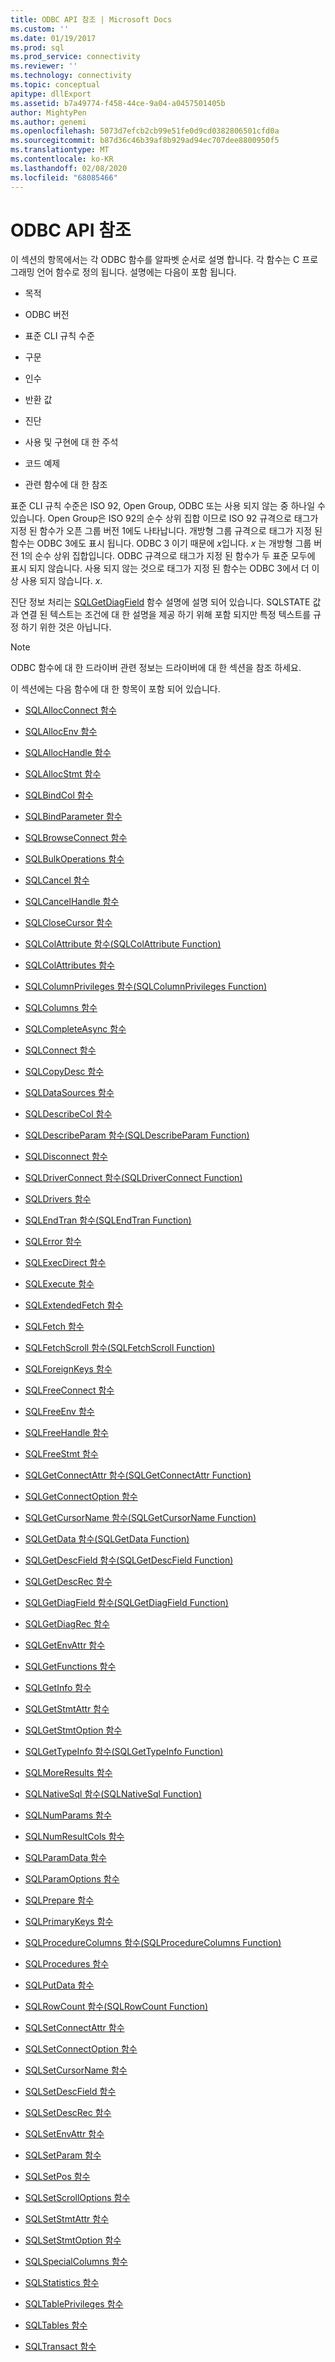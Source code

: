 ```yaml
---
title: ODBC API 참조 | Microsoft Docs
ms.custom: ''
ms.date: 01/19/2017
ms.prod: sql
ms.prod_service: connectivity
ms.reviewer: ''
ms.technology: connectivity
ms.topic: conceptual
apitype: dllExport
ms.assetid: b7a49774-f458-44ce-9a04-a0457501405b
author: MightyPen
ms.author: genemi
ms.openlocfilehash: 5073d7efcb2cb99e51fe0d9cd0382806501cfd0a
ms.sourcegitcommit: b87d36c46b39af8b929ad94ec707dee8800950f5
ms.translationtype: MT
ms.contentlocale: ko-KR
ms.lasthandoff: 02/08/2020
ms.locfileid: "68085466"
---
```

# <a name="odbc-api-reference"></a>ODBC API 참조
이 섹션의 항목에서는 각 ODBC 함수를 알파벳 순서로 설명 합니다. 각 함수는 C 프로그래밍 언어 함수로 정의 됩니다. 설명에는 다음이 포함 됩니다.  
  
-   목적  
  
-   ODBC 버전  
  
-   표준 CLI 규칙 수준  
  
-   구문  
  
-   인수  
  
-   반환 값  
  
-   진단  
  
-   사용 및 구현에 대 한 주석  
  
-   코드 예제  
  
-   관련 함수에 대 한 참조  
  
 표준 CLI 규칙 수준은 ISO 92, Open Group, ODBC 또는 사용 되지 않는 중 하나일 수 있습니다. Open Group은 ISO 92의 순수 상위 집합 이므로 ISO 92 규격으로 태그가 지정 된 함수가 오픈 그룹 버전 1에도 나타납니다. 개방형 그룹 규격으로 태그가 지정 된 함수는 ODBC 3에도 표시 됩니다. ODBC 3 이기 때문에 *x*입니다. *x* 는 개방형 그룹 버전 1의 순수 상위 집합입니다. ODBC 규격으로 태그가 지정 된 함수가 두 표준 모두에 표시 되지 않습니다. 사용 되지 않는 것으로 태그가 지정 된 함수는 ODBC 3에서 더 이상 사용 되지 않습니다. *x*.  
  
 진단 정보 처리는 [SQLGetDiagField](../../../odbc/reference/syntax/sqlgetdiagfield-function.md) 함수 설명에 설명 되어 있습니다. SQLSTATE 값과 연결 된 텍스트는 조건에 대 한 설명을 제공 하기 위해 포함 되지만 특정 텍스트를 규정 하기 위한 것은 아닙니다.  
  
> [!NOTE]  
>  ODBC 함수에 대 한 드라이버 관련 정보는 드라이버에 대 한 섹션을 참조 하세요.  
  
 이 섹션에는 다음 함수에 대 한 항목이 포함 되어 있습니다.  
  
-   [SQLAllocConnect 함수](../../../odbc/reference/syntax/sqlallocconnect-function.md)  
  
-   [SQLAllocEnv 함수](../../../odbc/reference/syntax/sqlallocenv-function.md)  
  
-   [SQLAllocHandle 함수](../../../odbc/reference/syntax/sqlallochandle-function.md)  
  
-   [SQLAllocStmt 함수](../../../odbc/reference/syntax/sqlallocstmt-function.md)  
  
-   [SQLBindCol 함수](../../../odbc/reference/syntax/sqlbindcol-function.md)  
  
-   [SQLBindParameter 함수](../../../odbc/reference/syntax/sqlbindparameter-function.md)  
  
-   [SQLBrowseConnect 함수](../../../odbc/reference/syntax/sqlbrowseconnect-function.md)  
  
-   [SQLBulkOperations 함수](../../../odbc/reference/syntax/sqlbulkoperations-function.md)  
  
-   [SQLCancel 함수](../../../odbc/reference/syntax/sqlcancel-function.md)  
  
-   [SQLCancelHandle 함수](../../../odbc/reference/syntax/sqlcancelhandle-function.md)  
  
-   [SQLCloseCursor 함수](../../../odbc/reference/syntax/sqlclosecursor-function.md)  
  
-   [SQLColAttribute 함수(SQLColAttribute Function)](../../../odbc/reference/syntax/sqlcolattribute-function.md)  
  
-   [SQLColAttributes 함수](../../../odbc/reference/syntax/sqlcolattributes-function.md)  
  
-   [SQLColumnPrivileges 함수(SQLColumnPrivileges Function)](../../../odbc/reference/syntax/sqlcolumnprivileges-function.md)  
  
-   [SQLColumns 함수](../../../odbc/reference/syntax/sqlcolumns-function.md)  
  
-   [SQLCompleteAsync 함수](../../../odbc/reference/syntax/sqlcompleteasync-function.md)  
  
-   [SQLConnect 함수](../../../odbc/reference/syntax/sqlconnect-function.md)  
  
-   [SQLCopyDesc 함수](../../../odbc/reference/syntax/sqlcopydesc-function.md)  
  
-   [SQLDataSources 함수](../../../odbc/reference/syntax/sqldatasources-function.md)  
  
-   [SQLDescribeCol 함수](../../../odbc/reference/syntax/sqldescribecol-function.md)  
  
-   [SQLDescribeParam 함수(SQLDescribeParam Function)](../../../odbc/reference/syntax/sqldescribeparam-function.md)  
  
-   [SQLDisconnect 함수](../../../odbc/reference/syntax/sqldisconnect-function.md)  
  
-   [SQLDriverConnect 함수(SQLDriverConnect Function)](../../../odbc/reference/syntax/sqldriverconnect-function.md)  
  
-   [SQLDrivers 함수](../../../odbc/reference/syntax/sqldrivers-function.md)  
  
-   [SQLEndTran 함수(SQLEndTran Function)](../../../odbc/reference/syntax/sqlendtran-function.md)  
  
-   [SQLError 함수](../../../odbc/reference/syntax/sqlerror-function.md)  
  
-   [SQLExecDirect 함수](../../../odbc/reference/syntax/sqlexecdirect-function.md)  
  
-   [SQLExecute 함수](../../../odbc/reference/syntax/sqlexecute-function.md)  
  
-   [SQLExtendedFetch 함수](../../../odbc/reference/syntax/sqlextendedfetch-function.md)  
  
-   [SQLFetch 함수](../../../odbc/reference/syntax/sqlfetch-function.md)  
  
-   [SQLFetchScroll 함수(SQLFetchScroll Function)](../../../odbc/reference/syntax/sqlfetchscroll-function.md)  
  
-   [SQLForeignKeys 함수](../../../odbc/reference/syntax/sqlforeignkeys-function.md)  
  
-   [SQLFreeConnect 함수](../../../odbc/reference/syntax/sqlfreeconnect-function.md)  
  
-   [SQLFreeEnv 함수](../../../odbc/reference/syntax/sqlfreeenv-function.md)  
  
-   [SQLFreeHandle 함수](../../../odbc/reference/syntax/sqlfreehandle-function.md)  
  
-   [SQLFreeStmt 함수](../../../odbc/reference/syntax/sqlfreestmt-function.md)  
  
-   [SQLGetConnectAttr 함수(SQLGetConnectAttr Function)](../../../odbc/reference/syntax/sqlgetconnectattr-function.md)  
  
-   [SQLGetConnectOption 함수](../../../odbc/reference/syntax/sqlgetconnectoption-function.md)  
  
-   [SQLGetCursorName 함수(SQLGetCursorName Function)](../../../odbc/reference/syntax/sqlgetcursorname-function.md)  
  
-   [SQLGetData 함수(SQLGetData Function)](../../../odbc/reference/syntax/sqlgetdata-function.md)  
  
-   [SQLGetDescField 함수(SQLGetDescField Function)](../../../odbc/reference/syntax/sqlgetdescfield-function.md)  
  
-   [SQLGetDescRec 함수](../../../odbc/reference/syntax/sqlgetdescrec-function.md)  
  
-   [SQLGetDiagField 함수(SQLGetDiagField Function)](../../../odbc/reference/syntax/sqlgetdiagfield-function.md)  
  
-   [SQLGetDiagRec 함수](../../../odbc/reference/syntax/sqlgetdiagrec-function.md)  
  
-   [SQLGetEnvAttr 함수](../../../odbc/reference/syntax/sqlgetenvattr-function.md)  
  
-   [SQLGetFunctions 함수](../../../odbc/reference/syntax/sqlgetfunctions-function.md)  
  
-   [SQLGetInfo 함수](../../../odbc/reference/syntax/sqlgetinfo-function.md)  
  
-   [SQLGetStmtAttr 함수](../../../odbc/reference/syntax/sqlgetstmtattr-function.md)  
  
-   [SQLGetStmtOption 함수](../../../odbc/reference/syntax/sqlgetstmtoption-function.md)  
  
-   [SQLGetTypeInfo 함수(SQLGetTypeInfo Function)](../../../odbc/reference/syntax/sqlgettypeinfo-function.md)  
  
-   [SQLMoreResults 함수](../../../odbc/reference/syntax/sqlmoreresults-function.md)  
  
-   [SQLNativeSql 함수(SQLNativeSql Function)](../../../odbc/reference/syntax/sqlnativesql-function.md)  
  
-   [SQLNumParams 함수](../../../odbc/reference/syntax/sqlnumparams-function.md)  
  
-   [SQLNumResultCols 함수](../../../odbc/reference/syntax/sqlnumresultcols-function.md)  
  
-   [SQLParamData 함수](../../../odbc/reference/syntax/sqlparamdata-function.md)  
  
-   [SQLParamOptions 함수](../../../odbc/reference/syntax/sqlparamoptions-function.md)  
  
-   [SQLPrepare 함수](../../../odbc/reference/syntax/sqlprepare-function.md)  
  
-   [SQLPrimaryKeys 함수](../../../odbc/reference/syntax/sqlprimarykeys-function.md)  
  
-   [SQLProcedureColumns 함수(SQLProcedureColumns Function)](../../../odbc/reference/syntax/sqlprocedurecolumns-function.md)  
  
-   [SQLProcedures 함수](../../../odbc/reference/syntax/sqlprocedures-function.md)  
  
-   [SQLPutData 함수](../../../odbc/reference/syntax/sqlputdata-function.md)  
  
-   [SQLRowCount 함수(SQLRowCount Function)](../../../odbc/reference/syntax/sqlrowcount-function.md)  
  
-   [SQLSetConnectAttr 함수](../../../odbc/reference/syntax/sqlsetconnectattr-function.md)  
  
-   [SQLSetConnectOption 함수](../../../odbc/reference/syntax/sqlsetconnectoption-function.md)  
  
-   [SQLSetCursorName 함수](../../../odbc/reference/syntax/sqlsetcursorname-function.md)  
  
-   [SQLSetDescField 함수](../../../odbc/reference/syntax/sqlsetdescfield-function.md)  
  
-   [SQLSetDescRec 함수](../../../odbc/reference/syntax/sqlsetdescrec-function.md)  
  
-   [SQLSetEnvAttr 함수](../../../odbc/reference/syntax/sqlsetenvattr-function.md)  
  
-   [SQLSetParam 함수](../../../odbc/reference/syntax/sqlsetparam-function.md)  
  
-   [SQLSetPos 함수](../../../odbc/reference/syntax/sqlsetpos-function.md)  
  
-   [SQLSetScrollOptions 함수](../../../odbc/reference/syntax/sqlsetscrolloptions-function.md)  
  
-   [SQLSetStmtAttr 함수](../../../odbc/reference/syntax/sqlsetstmtattr-function.md)  
  
-   [SQLSetStmtOption 함수](../../../odbc/reference/syntax/sqlsetstmtoption-function.md)  
  
-   [SQLSpecialColumns 함수](../../../odbc/reference/syntax/sqlspecialcolumns-function.md)  
  
-   [SQLStatistics 함수](../../../odbc/reference/syntax/sqlstatistics-function.md)  
  
-   [SQLTablePrivileges 함수](../../../odbc/reference/syntax/sqltableprivileges-function.md)  
  
-   [SQLTables 함수](../../../odbc/reference/syntax/sqltables-function.md)  
  
-   [SQLTransact 함수](../../../odbc/reference/syntax/sqltransact-function.md)
